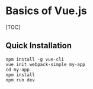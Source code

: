 # Basics of Vue.js

[TOC]

## Quick Installation

```text
npm install -g vue-cli
vue init webpack-simple my-app
cd my-app
npm install
npm run dev
```
